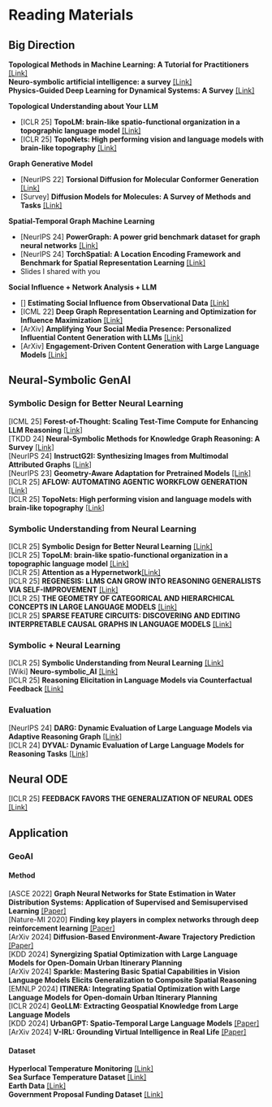 # Reading Materials
## Big Direction
**Topological Methods in Machine Learning: A Tutorial for Practitioners** [[Link]](https://arxiv.org/html/2409.02901v1)</br>
**Neuro-symbolic artificial intelligence: a survey** [[Link]](https://dl.acm.org/doi/10.1007/s00521-024-09960-z)</br>
**Physics-Guided Deep Learning for Dynamical Systems: A Survey** [[Link]](https://arxiv.org/pdf/2107.01272)</br>

**Topological Understanding about Your LLM**
- [ICLR 25] **TopoLM: brain-like spatio-functional organization in a topographic language model** [[Link]](https://openreview.net/forum?id=aWXnKanInf)</br>
- [ICLR 25] **TopoNets: High performing vision and language models with brain-like topography** [[Link]](https://openreview.net/forum?id=THqWPzL00e)</br>

**Graph Generative Model**
- [NeurIPS 22] **Torsional Diffusion for Molecular Conformer Generation** [[Link]](https://arxiv.org/abs/2206.01729)</br>
- [Survey] **Diffusion Models for Molecules: A Survey of Methods and Tasks** [[Link]](https://arxiv.org/html/2502.09511v1)</br>

**Spatial-Temporal Graph Machine Learning**
- [NeurIPS 24] **PowerGraph: A power grid benchmark dataset for graph neural networks** [[Link]](https://arxiv.org/pdf/2402.02827)</br>
- [NeurIPS 24] **TorchSpatial: A Location Encoding Framework and Benchmark for Spatial Representation Learning** [[Link]](https://proceedings.neurips.cc/paper_files/paper/2024/file/9449c2d5b0cc8c9a445752f3ff195a1c-Paper-Datasets_and_Benchmarks_Track.pdf)</br>
- Slides I shared with you</br>

**Social Influence + Network Analysis + LLM**
- [] **Estimating Social Influence from Observational Data** [[Link]](https://proceedings.mlr.press/v177/sridhar22a/sridhar22a.pdf)</br>
- [ICML 22] **Deep Graph Representation Learning and Optimization for Influence Maximization** [[Link]](https://proceedings.mlr.press/v202/ling23b/ling23b.pdf)
- [ArXiv] **Amplifying Your Social Media Presence: Personalized Influential Content Generation with LLMs** [[Link]](https://openreview.net/pdf?id=hDK1WP5NGL)
- [ArXiv] **Engagement-Driven Content Generation with Large Language Models** [[Link]](https://openreview.net/pdf?id=aEFo6mYdLp)

## Neural-Symbolic GenAI
### Symbolic Design for Better Neural Learning
[ICML 25] **Forest-of-Thought: Scaling Test-Time Compute for Enhancing LLM Reasoning** [[Link]](https://arxiv.org/abs/2412.09078)</br>
[TKDD 24] **Neural-Symbolic Methods for Knowledge Graph Reasoning: A Survey** [[Link]](https://dl.acm.org/doi/abs/10.1145/3686806)</br>
[NeurIPS 24] **InstructG2I: Synthesizing Images from Multimodal Attributed Graphs** [[Link]](https://arxiv.org/abs/2410.07157)</br>
[NeurIPS 23] **Geometry-Aware Adaptation for Pretrained Models** [[Link]](https://arxiv.org/pdf/2307.12226)</br>
[ICLR 25] **AFLOW: AUTOMATING AGENTIC WORKFLOW GENERATION** [[Link]](https://openreview.net/forum?id=z5uVAKwmjf)</br>
[ICLR 25] **TopoNets: High performing vision and language models with brain-like topography** [[Link]](https://openreview.net/forum?id=THqWPzL00e)</br>
### Symbolic Understanding from Neural Learning
[ICLR 25] **Symbolic Design for Better Neural Learning** [[Link]](https://openreview.net/pdf?id=V4K9h1qNxE)</br>
[ICLR 25] **TopoLM: brain-like spatio-functional organization in a topographic language model** [[Link]](https://openreview.net/forum?id=aWXnKanInf)</br>
[ICLR 25] **Attention as a Hypernetwork**[[Link]](https://openreview.net/forum?id=V4K9h1qNxE)</br>
[ICLR 25] **REGENESIS: LLMS CAN GROW INTO REASONING GENERALISTS VIA SELF-IMPROVEMENT** [[Link]](https://openreview.net/pdf?id=YUYJsHOf3c)</br>
[ICLR 25] **THE GEOMETRY OF CATEGORICAL AND HIERARCHICAL CONCEPTS IN LARGE LANGUAGE MODELS** [[Link]](https://openreview.net/pdf?id=bVTM2QKYuA)</br>
[ICLR 25] **SPARSE FEATURE CIRCUITS: DISCOVERING AND EDITING INTERPRETABLE CAUSAL GRAPHS IN LANGUAGE MODELS** [[Link]](https://openreview.net/pdf?id=I4e82CIDxv)</br>
### Symbolic + Neural Learning
[ICLR 25] **Symbolic Understanding from Neural Learning** [[Link]](https://openreview.net/pdf?id=v593OaNePQ)</br>
[Wiki] **Neuro-symbolic_AI** [[Link]](https://en.wikipedia.org/wiki/Neuro-symbolic_AI)</br>
[ICLR 25] **Reasoning Elicitation in Language Models via Counterfactual Feedback** [[Link]](https://openreview.net/forum?id=VVixJ9QavY)</br>

### Evaluation
[NeurIPS 24] **DARG: Dynamic Evaluation of Large Language Models via Adaptive Reasoning Graph** [[Link]](https://arxiv.org/pdf/2406.17271)</br>
[ICLR 24] **DYVAL: Dynamic Evaluation of Large Language Models for Reasoning Tasks** [[Link]](https://arxiv.org/pdf/2309.17167)</br>

## Neural ODE
[ICLR 25] **FEEDBACK FAVORS THE GENERALIZATION OF NEURAL ODES** [[Link]](https://openreview.net/pdf?id=cmfyMV45XO)</br>

## Application
### GeoAI
#### Method
[ASCE 2022] **Graph Neural Networks for State Estimation in Water Distribution Systems: Application of Supervised and Semisupervised Learning** [[Paper]](https://ascelibrary.org/doi/pdf/10.1061/%28ASCE%29WR.1943-5452.0001550?casa_token=C03LGJTdVfsAAAAA:UnYDRs9cFPbY0J3X6DHDH--L6yZWWFYHYLIgI-5Ke1ESK0cwHRsLX9l7wov-Q-v3gFEcj0L8qNQ)</br>
[Nature-MI 2020] **Finding key players in complex networks through deep reinforcement learning** [[Paper]](https://www.nature.com/articles/s42256-020-0177-2)</br>
[ArXiv 2024] **Diffusion-Based Environment-Aware Trajectory Prediction** [[Paper]](https://arxiv.org/abs/2403.11643)</br>
[KDD 2024] **Synergizing Spatial Optimization with Large Language Models for Open-Domain Urban Itinerary Planning**</br>
[ArXiv 2024] **Sparkle: Mastering Basic Spatial Capabilities in Vision Language Models Elicits Generalization to Composite Spatial Reasoning**</br>
[EMNLP 2024] **ITINERA: Integrating Spatial Optimization with Large Language Models for Open-domain Urban Itinerary Planning**</br>
[ICLR 2024] **GeoLLM: Extracting Geospatial Knowledge from Large Language Models**</br>
[KDD 2024] **UrbanGPT: Spatio-Temporal Large Language Models** [[Paper]](https://dl.acm.org/doi/abs/10.1145/3637528.3671578?casa_token=iKyUrDnwB_8AAAAA:HCsty4O-V46U2aFPeqE3Z8AMVGKQuzvDbBSEUxRLIp02BbeK428n2EdG6AR9w6hI_CV3BPmVIsXe)
[ArXiv 2024] **V-IRL: Grounding Virtual Intelligence in Real Life** [[Paper]](https://virl-platform.github.io/)</br>

#### Dataset
**Hyperlocal Temperature Monitoring** [[Link]](https://data.cityofnewyork.us/dataset/Hyperlocal-Temperature-Monitoring/qdq3-9eqn/about_data)</br>
**Sea Surface Temperature Dataset** [[Link]](https://spatiotemporal-data.github.io/climate/sst/)</br>
**Earth Data** [[Link]](https://daymet.ornl.gov/)</br>
**Government Proposal Funding Dataset** [[Link]](https://www.sbir.gov/awards)</br>


